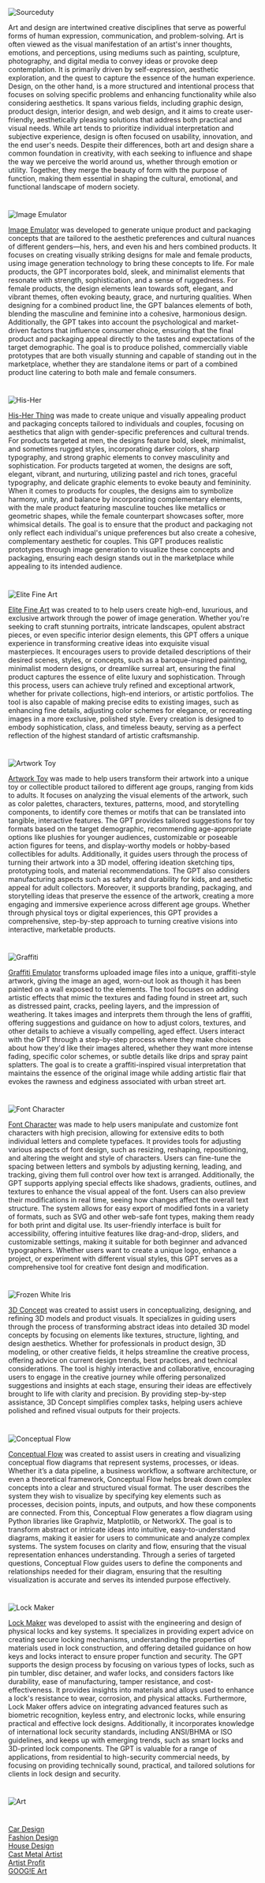![Sourceduty](https://github.com/user-attachments/assets/0595970c-991a-4b63-ade2-5921e586e654)

Art and design are intertwined creative disciplines that serve as powerful forms of human expression, communication, and problem-solving. Art is often viewed as the visual manifestation of an artist's inner thoughts, emotions, and perceptions, using mediums such as painting, sculpture, photography, and digital media to convey ideas or provoke deep contemplation. It is primarily driven by self-expression, aesthetic exploration, and the quest to capture the essence of the human experience. Design, on the other hand, is a more structured and intentional process that focuses on solving specific problems and enhancing functionality while also considering aesthetics. It spans various fields, including graphic design, product design, interior design, and web design, and it aims to create user-friendly, aesthetically pleasing solutions that address both practical and visual needs. While art tends to prioritize individual interpretation and subjective experience, design is often focused on usability, innovation, and the end user's needs. Despite their differences, both art and design share a common foundation in creativity, with each seeking to influence and shape the way we perceive the world around us, whether through emotion or utility. Together, they merge the beauty of form with the purpose of function, making them essential in shaping the cultural, emotional, and functional landscape of modern society.

#

![Image Emulator](https://github.com/user-attachments/assets/26d79493-48cf-47a9-bdee-90b41d66784a)

[Image Emulator](https://chatgpt.com/g/g-RF3VlAjnL-image-emulator) was developed to generate unique product and packaging concepts that are tailored to the aesthetic preferences and cultural nuances of different genders—his, hers, and even his and hers combined products. It focuses on creating visually striking designs for male and female products, using image generation technology to bring these concepts to life. For male products, the GPT incorporates bold, sleek, and minimalist elements that resonate with strength, sophistication, and a sense of ruggedness. For female products, the design elements lean towards soft, elegant, and vibrant themes, often evoking beauty, grace, and nurturing qualities. When designing for a combined product line, the GPT balances elements of both, blending the masculine and feminine into a cohesive, harmonious design. Additionally, the GPT takes into account the psychological and market-driven factors that influence consumer choice, ensuring that the final product and packaging appeal directly to the tastes and expectations of the target demographic. The goal is to produce polished, commercially viable prototypes that are both visually stunning and capable of standing out in the marketplace, whether they are standalone items or part of a combined product line catering to both male and female consumers.
#

![His-Her](https://github.com/user-attachments/assets/54dafa2b-db6e-4013-b77c-6e49c783fb64)

[His-Her Thing](https://chatgpt.com/g/g-6830040d33108191adf16043cfc2f876-his-her-thing) was made to create unique and visually appealing product and packaging concepts tailored to individuals and couples, focusing on aesthetics that align with gender-specific preferences and cultural trends. For products targeted at men, the designs feature bold, sleek, minimalist, and sometimes rugged styles, incorporating darker colors, sharp typography, and strong graphic elements to convey masculinity and sophistication. For products targeted at women, the designs are soft, elegant, vibrant, and nurturing, utilizing pastel and rich tones, graceful typography, and delicate graphic elements to evoke beauty and femininity. When it comes to products for couples, the designs aim to symbolize harmony, unity, and balance by incorporating complementary elements, with the male product featuring masculine touches like metallics or geometric shapes, while the female counterpart showcases softer, more whimsical details. The goal is to ensure that the product and packaging not only reflect each individual's unique preferences but also create a cohesive, complementary aesthetic for couples. This GPT produces realistic prototypes through image generation to visualize these concepts and packaging, ensuring each design stands out in the marketplace while appealing to its intended audience.

#

![Elite Fine Art](https://github.com/user-attachments/assets/6ad6013e-145d-4435-8cbd-2652687fce31)

[Elite Fine Art](https://chatgpt.com/g/g-682f790b03c88191932168a8c76901db-elite-fine-art) was created to to help users create high-end, luxurious, and exclusive artwork through the power of image generation. Whether you're seeking to craft stunning portraits, intricate landscapes, opulent abstract pieces, or even specific interior design elements, this GPT offers a unique experience in transforming creative ideas into exquisite visual masterpieces. It encourages users to provide detailed descriptions of their desired scenes, styles, or concepts, such as a baroque-inspired painting, minimalist modern designs, or dreamlike surreal art, ensuring the final product captures the essence of elite luxury and sophistication. Through this process, users can achieve truly refined and exceptional artwork, whether for private collections, high-end interiors, or artistic portfolios. The tool is also capable of making precise edits to existing images, such as enhancing fine details, adjusting color schemes for elegance, or recreating images in a more exclusive, polished style. Every creation is designed to embody sophistication, class, and timeless beauty, serving as a perfect reflection of the highest standard of artistic craftsmanship.

#

![Artwork Toy](https://github.com/user-attachments/assets/8c5b4905-1f2f-4916-98ab-5556bb75c513)

[Artwork Toy](https://chatgpt.com/g/g-67e0ec6452cc8191b087bbd8750aaf8c-artwork-toy) was made to help users transform their artwork into a unique toy or collectible product tailored to different age groups, ranging from kids to adults. It focuses on analyzing the visual elements of the artwork, such as color palettes, characters, textures, patterns, mood, and storytelling components, to identify core themes or motifs that can be translated into tangible, interactive features. The GPT provides tailored suggestions for toy formats based on the target demographic, recommending age-appropriate options like plushies for younger audiences, customizable or poseable action figures for teens, and display-worthy models or hobby-based collectibles for adults. Additionally, it guides users through the process of turning their artwork into a 3D model, offering ideation sketching tips, prototyping tools, and material recommendations. The GPT also considers manufacturing aspects such as safety and durability for kids, and aesthetic appeal for adult collectors. Moreover, it supports branding, packaging, and storytelling ideas that preserve the essence of the artwork, creating a more engaging and immersive experience across different age groups. Whether through physical toys or digital experiences, this GPT provides a comprehensive, step-by-step approach to turning creative visions into interactive, marketable products.

#

![Graffiti](https://github.com/user-attachments/assets/299ce2c5-4b6d-4c89-8526-363db7a6a398)

[Graffiti Emulator](https://chatgpt.com/g/g-XvlTo9th1-graffiti-emulator) transforms uploaded image files into a unique, graffiti-style artwork, giving the image an aged, worn-out look as though it has been painted on a wall exposed to the elements. The tool focuses on adding artistic effects that mimic the textures and fading found in street art, such as distressed paint, cracks, peeling layers, and the impression of weathering. It takes images and interprets them through the lens of graffiti, offering suggestions and guidance on how to adjust colors, textures, and other details to achieve a visually compelling, aged effect. Users interact with the GPT through a step-by-step process where they make choices about how they'd like their images altered, whether they want more intense fading, specific color schemes, or subtle details like drips and spray paint splatters. The goal is to create a graffiti-inspired visual interpretation that maintains the essence of the original image while adding artistic flair that evokes the rawness and edginess associated with urban street art.

#

![Font Character](https://github.com/user-attachments/assets/d53337da-daf0-4b2e-b527-520d4a13799e)

[Font Character](https://chatgpt.com/g/g-683013a9fdf081918a0641af85330c2d-font-character) was made to help users manipulate and customize font characters with high precision, allowing for extensive edits to both individual letters and complete typefaces. It provides tools for adjusting various aspects of font design, such as resizing, reshaping, repositioning, and altering the weight and style of characters. Users can fine-tune the spacing between letters and symbols by adjusting kerning, leading, and tracking, giving them full control over how text is arranged. Additionally, the GPT supports applying special effects like shadows, gradients, outlines, and textures to enhance the visual appeal of the font. Users can also preview their modifications in real time, seeing how changes affect the overall text structure. The system allows for easy export of modified fonts in a variety of formats, such as SVG and other web-safe font types, making them ready for both print and digital use. Its user-friendly interface is built for accessibility, offering intuitive features like drag-and-drop, sliders, and customizable settings, making it suitable for both beginner and advanced typographers. Whether users want to create a unique logo, enhance a project, or experiment with different visual styles, this GPT serves as a comprehensive tool for creative font design and modification.

#

![Frozen White Iris](https://github.com/user-attachments/assets/8fd192de-9efa-4d4d-906b-0fbb9c79148b)

[3D Concept](https://chatgpt.com/g/g-JAsawu1Lv-3d-concept) was created to assist users in conceptualizing, designing, and refining 3D models and product visuals. It specializes in guiding users through the process of transforming abstract ideas into detailed 3D model concepts by focusing on elements like textures, structure, lighting, and design aesthetics. Whether for professionals in product design, 3D modeling, or other creative fields, it helps streamline the creative process, offering advice on current design trends, best practices, and technical considerations. The tool is highly interactive and collaborative, encouraging users to engage in the creative journey while offering personalized suggestions and insights at each stage, ensuring their ideas are effectively brought to life with clarity and precision. By providing step-by-step assistance, 3D Concept simplifies complex tasks, helping users achieve polished and refined visual outputs for their projects.

#

![Conceptual Flow](https://github.com/user-attachments/assets/76a4eb0a-c934-46d7-be83-c6b7c56aeb7e)

[Conceptual Flow](https://chatgpt.com/g/g-6830da93a20881918636ecc15a0e2bbb-conceptual-flow) was created to assist users in creating and visualizing conceptual flow diagrams that represent systems, processes, or ideas. Whether it’s a data pipeline, a business workflow, a software architecture, or even a theoretical framework, Conceptual Flow helps break down complex concepts into a clear and structured visual format. The user describes the system they wish to visualize by specifying key elements such as processes, decision points, inputs, and outputs, and how these components are connected. From this, Conceptual Flow generates a flow diagram using Python libraries like Graphviz, Matplotlib, or NetworkX. The goal is to transform abstract or intricate ideas into intuitive, easy-to-understand diagrams, making it easier for users to communicate and analyze complex systems. The system focuses on clarity and flow, ensuring that the visual representation enhances understanding. Through a series of targeted questions, Conceptual Flow guides users to define the components and relationships needed for their diagram, ensuring that the resulting visualization is accurate and serves its intended purpose effectively.

#

![Lock Maker](https://github.com/user-attachments/assets/7458caaf-9068-473f-a727-b444229bf564)

[Lock Maker](https://chatgpt.com/g/g-683128d3f9b0819180caa11024f6dd2a-lock-maker) was developed to assist with the engineering and design of physical locks and key systems. It specializes in providing expert advice on creating secure locking mechanisms, understanding the properties of materials used in lock construction, and offering detailed guidance on how keys and locks interact to ensure proper function and security. The GPT supports the design process by focusing on various types of locks, such as pin tumbler, disc detainer, and wafer locks, and considers factors like durability, ease of manufacturing, tamper resistance, and cost-effectiveness. It provides insights into materials and alloys used to enhance a lock's resistance to wear, corrosion, and physical attacks. Furthermore, Lock Maker offers advice on integrating advanced features such as biometric recognition, keyless entry, and electronic locks, while ensuring practical and effective lock designs. Additionally, it incorporates knowledge of international lock security standards, including ANSI/BHMA or ISO guidelines, and keeps up with emerging trends, such as smart locks and 3D-printed lock components. The GPT is valuable for a range of applications, from residential to high-security commercial needs, by focusing on providing technically sound, practical, and tailored solutions for clients in lock design and security.

#
![Art](https://github.com/user-attachments/assets/5de64427-0acc-4466-ad4d-9cca91de9870)
#

[Car Design](https://github.com/sourceduty/Car_Design)
<br>
[Fashion Design](https://github.com/sourceduty/Fashion_Design)
<br>
[House Design](https://github.com/sourceduty/House_Design)
<br>
[Cast Metal Artist](https://chatgpt.com/g/g-67e9e3c341388191b6001b32031517ff-cast-metal-artist)
<br>
[Artist Profit](https://chatgpt.com/g/g-67728ee189408191b916b0579c589f46-artist-profit)
<br>
[GOOG!E Art](https://chatgpt.com/g/g-go6tOJhOh-goog-e-art)
